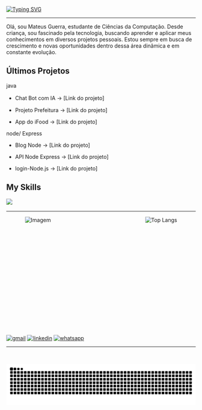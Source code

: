 

<a href="https://git.io/typing-svg"><img src="https://readme-typing-svg.herokuapp.com?font=Fira+Code&weight=900&size=48&pause=1000&center=true&vCenter=true&random=false&width=475&height=66&lines=Hello+World;Me+chamo+Mateus!;%3A+)" alt="Typing SVG" /></a>

----
Olá, sou Mateus Guerra, estudante de Ciências da Computação. Desde criança, sou fascinado pela tecnologia, buscando aprender e aplicar meus conhecimentos em diversos projetos pessoais. Estou sempre em busca de crescimento e novas oportunidades dentro dessa área dinâmica e em constante evolução.

Últimos Projetos
--
java 
* Chat Bot com IA ->  [Link do projeto] ㅤㅤㅤㅤㅤㅤㅤㅤㅤ
  
* Projeto Prefeitura -> [Link do projeto]
 
*  App do iFood -> [Link do projeto] 

node/ Express

* Blog Node -> [Link do projeto]

* API Node Express -> [Link do projeto]
  
* login-Node.js -> [Link do projeto]




## My Skills

<img src="https://skillicons.dev/icons?i=androidstudio,java,spring,angular,nodejs,html,css,js,git,github,cs,dotnet" />

----


<div style="margin-bottom:10px; display: flex; justify-content: center; align-items: center; gap: 20px;">
  <img height="300" src="https://art.pixilart.com/0e207d1322d8c04.gif" alt="Imagem"  min-width="300px" max-width="300px" width="300px" align="right" alt="Computador iuriCode" />
  <img height="300" src="https://github-readme-stats.vercel.app/api/top-langs/?username=mateus26game&layout=donut&show_icons=true&theme=react" alt="Top Langs" />
</div>     




  [![gmail](https://img.shields.io/badge/Gmail-D14836?style=for-the-badge&logo=gmail&logoColor=white)]() 
  [![linkedin](https://img.shields.io/badge/LinkedIn-0077B5?style=for-the-badge&logo=linkedin&logoColor=white)](https://www.linkedin.com/in/mateus-guerra-117637280/)
  [![whatsapp](https://img.shields.io/badge/WhatsApp-25D366?style=for-the-badge&logo=whatsapp&logoColor=white)](https://wa.me/558196836797)
  
---


 &nbsp;

 ![Snake Animation](https://github.com/luucasdinoo/luucasdinoo/blob/output/github-contribution-grid-snake.svg)

